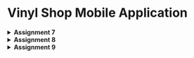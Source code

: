# Vinyl Shop Mobile Application

<details>
<Summary><b>Assignment 7</b></summary>

## Steps
### Step 1: Create a new Flutter project
1. In the directory where I want to create the project, run the following command:
```
flutter create vinyl_shop
cd vinyl_shop
```
2. Choose several options to run the Flutter application such as using Chrome or Edge (I use Edge).
3. Run the following command
```
flutter config --enable-web
```
4. Create new file inside vinyl_shop/lib folder called `menu.dart` and add this line
```dart
import 'package:flutter/material.dart';
```
5. In the `main.dart` file, move class `MyHomePage` and `_MyHomePageState` to `menu.dart` file.
6. In the `main.dart` file, add this line
```dart
import 'package:vinyl_shop/menu.dart';
```
7. This will be the code for the `main.dart` file
```dart
import 'package:flutter/material.dart';
import 'package:vinyl_shop/menu.dart';

void main() {
  runApp(const MyApp());
}

class MyApp extends StatelessWidget {
  const MyApp({super.key});

  // This widget is the root of your application.
  @override
  Widget build(BuildContext context) {
    return MaterialApp(
      title: 'Flutter Demo',
      theme: ThemeData(
        colorScheme: ColorScheme.fromSwatch(
          primarySwatch: Colors.cyan,
        ).copyWith(secondary: Colors.cyan[800]),
        useMaterial3: true,
      ),
      home: MyHomePage(),
    );
  }
}
```
I added color scheme to the theme data.

### Step 2: Create 3 buttons (View, Add, Logout)
1. Before I create the buttons, I added a class to file `menu.dart` which is `InfoCard` to display my name and class.

2. For creating button card, I create a new class in the same file that contains attributes for each buttons.
```dart
class ItemHomepage {
    final String name;
    final IconData icon;

    ItemHomepage(this.name, this.icon);
}
```
3. In the `MyHomePage` class, I create a list of `ItemHomepage` and add 3 items along with their icon to the list.
```dart
final List<ItemHomepage> items = [
         ItemHomepage("View Product List", Icons.list),
         ItemHomepage("Add Product", Icons.add),
         ItemHomepage("Logout", Icons.logout),
];
```
3. I created a new class called `ItemCard` which is to display the buttons.

### Step 3: Implement different colors for each buttons
1. To implement different colors for each buttons, I modified class `MyHomePage` (specifically line 78).
```dart
// Display ItemCard for each item in the items list.
children: items.asMap().entries.map((entry) {
    int idx = entry.key;
    ItemHomepage item = entry.value;
    Color color;
    switch (idx) {
    case 0:
        color = Colors.cyan.shade800; // View
        break;
    case 1:
        color = Colors.lightBlue.shade800; // Add
        break;
    case 2:
        color = Colors.blue.shade800; // Logout
        break;
    default:
        color = Colors.cyan;
    }
    return ItemCard(item, color: color);
}).toList(),
```

### Step 4: Implement Snackbar with a message
1. In `ItemCard`, I added this to display the snackbar with the message.
```dart
child: InkWell(
        // Action when the card is pressed.
        onTap: () {
          // Display the SnackBar message when the card is pressed.
          ScaffoldMessenger.of(context)
            ..hideCurrentSnackBar()
            ..showSnackBar(
              SnackBar(content: Text("You have pressed the ${item.name} button!"))
            );
        },
    ...
)
```

## What are stateless widgets and stateful widgets?
Stateful widgets are widgets that can change over time (example: a widget change when user interact with it). They are dynamic and can be updated.
Stateless widgets are widgets that cannot change over time (example: Icon, Text). They are static and cannot be updated.
The difference between them is that stateful widgets can change over time while stateless widgets cannot.

## The widgets that I have used for this project and its uses
Center: center its childern within itself.
Column: a widget that displays its children in a vertical array.
Container: a widget that allows you to customize its childern such as coloring, positioning, and sizing widgets.
Card: a widget that displays its children in a material design card.
Text: a widget that displays a string of text with a single style.
and many more.

## The use-case for `setState()`
Its primary mechanism for managing and updating the state of a widget or its child widgets. It is used to notify the framework that the internal state of the object has changed in a way that might impact the user interface in this subtree, which causes the build method to be called.
Any variable that is used in the widget's `build()` can be affected by `setState()`, some example of the variables are buttons, text, and styling.

## Difference between const and final keyword
`const` keywords are used to declare a variable that cannot be changed and are known at complied-time.
`final` keywords are used to declare a variable that can be assigned only once and only known at runtime.

</details>

<details>
<Summary><b>Assignment 8</b></summary>

## Steps
### Step 1: Create form page and display data in pop up message
1. Create a new file called 'vinylentry_form.dart' and add the following code:
```dart
import 'package:flutter/material.dart';
import 'package:vinyl_shop/widgets/left_drawer.dart';

class VinylEntryFormPage extends StatefulWidget {
  const VinylEntryFormPage({super.key});

  @override
  State<VinylEntryFormPage> createState() => _VinylEntryFormPageState();
}

class _VinylEntryFormPageState extends State<VinylEntryFormPage> {
  return Scaffold(
    appBar: AppBar(
      title: const Center(
        child: Text(
          'Add New Vinyl',
        ),
      ),
      backgroundColor: Theme.of(context).colorScheme.secondary,
      foregroundColor: Colors.white,
    ),
    // TODO: Add the created drawer here
    body: Form(
      child: SingleChildScrollView(), //makes the widgets scrollable
    ),
  );
}
```
2. I added `_formKey` with value `GlobalKey<FormState>();` to the _VinylEntryFormPageState class to validate the form. In addition, I created the input widgets for the form, such as name, description, price, and quantity.

3. For the text form field, I added the following code:
```dart
...
  child: Column(
    crossAxisAlignment: CrossAxisAlignment.start,
    children: [
      Padding(
        padding: const EdgeInsets.all(8.0),
        child: TextFormField(
          decoration: InputDecoration(
            hintText: "Vinyl name",
            labelText: "Name",
            border: OutlineInputBorder(
              borderRadius: BorderRadius.circular(5.0),
            ),
          ),
          onChanged: (String? value) {
            setState(() {
              _name = value!;
            });
          },
          validator: (String? value) {
            if (value == null || value.isEmpty) {
              return "Name cannot be empty!";
            }
            if (value.length > 100) {
              return "Name cannot be more than 100 characters!";
            }
            return null;
          },
        ),
      ),
      ...
    ],
  ),
```
This will create a text form field for the vinyl name. The `onChanged` function is used to update the value of `_name` when the user types in the text field. The `validator` function is used to validate the input value. If the value is empty or more than 100 characters, an error message will be displayed. I also added another text from field as the next child for description, price, and quantity.

4. I added a save button and display a pop-up message when the user presses the save button. The pop-up message will display the input values from the form.
```dart
...
  Align(
    alignment: Alignment.bottomCenter,
    child: Padding(
      padding: const EdgeInsets.all(8.0),
      child: ElevatedButton(
        style: ButtonStyle(
          backgroundColor: WidgetStateProperty.all(
              Theme.of(context).colorScheme.secondary),
        ),
        onPressed: () {
          if (_formKey.currentState!.validate()) {
            showDialog(
              context: context,
              builder: (context) {
                return AlertDialog(
                  title: const Text('New vinyl successfully added'),
                  content: SingleChildScrollView(
                    child: Column(
                      crossAxisAlignment: CrossAxisAlignment.start,
                      children: [
                        Text('Name: $_name'),
                        Text('Description: $_description'),
                        Text('Price: $_price'),
                        Text('Quantity: $_quanity'),
                      ],
                    ),
                  ),
                  actions: [
                    TextButton(
                      child: const Text('OK'),
                      onPressed: () {
                        Navigator.pop(context);
                        _formKey.currentState!.reset();
                      },
                    ),
                  ],
                );
              },
            );
          }
        },
        child: const Text(
          "Save",
          style: TextStyle(color: Colors.white),
        ),
      ),
    ),
  ),
...
```

### Step 2: Redirect user to the add form page when they press the `Add Product` button on the main page
1. I added this line inside the `onTap` function in the `ItemCard` class to navigate to the `VinylEntryFormPage` when the user presses the `Add Product` button in the Home Page.
```dart
...
  if (item.name == "Add Product") {
    Navigator.push(
      context,
      MaterialPageRoute(
        builder: (context) => const VinylEntryFormPage(),
      ),
    );
  }
...
```

2. I also added a back button to the `VinylEntryFormPage` to navigate back to the Home Page (inside AppBar).
```dart
...
  leading: IconButton(
    icon: const Icon(Icons.arrow_back),
    onPressed: () {
      Navigator.of(context).pop();
    },
  ),
...
```

### Step 3: Creating a drawer
1. Create a new file called 'left_drawer.dart' and add the following code:
```dart
import 'package:flutter/material.dart';
import 'package:vinyl_shop/screens/menu.dart';
import 'package:vinyl_shop/screens/vinylentry_form.dart';

class LeftDrawer extends StatelessWidget {
  const LeftDrawer({super.key});

  @override
  Widget build(BuildContext context) {
    return Drawer(
      child: ListView(
        children: [
          DrawerHeader(
            decoration: BoxDecoration(
              color: Theme.of(context).colorScheme.primary,
            ),
            child: const Column(
              children: [
                Text(
                  'Vinyl Shop',
                  textAlign: TextAlign.center,
                  style: TextStyle(
                    fontSize: 24,
                    fontWeight: FontWeight.bold,
                    color: Colors.white,
                  ),
                ),
                Padding(padding: EdgeInsets.all(8)),
                Text(
                  "Find your favorite vinyl records!",
                  textAlign: TextAlign.center,
                  style: TextStyle(
                    fontSize: 15,
                    fontWeight: FontWeight.normal,
                    color: Colors.white,
                  ),
                ),
              ],
            ),
          ),
          ListTile(
            leading: const Icon(Icons.home_rounded),
            title: const Text('Home Page'),
            onTap: () {
              Navigator.pushReplacement(
                  context,
                  MaterialPageRoute(
                    builder: (context) => MyHomePage(),
                  ));
            },
          ),
          ListTile(
            leading: const Icon(Icons.album),
            title: const Text('Add Vinyl'),
            onTap: () {
              Navigator.pushReplacement(
                  context,
                  MaterialPageRoute(
                    builder: (context) => const VinylEntryFormPage(),
                  ));
            },
          ),
        ],
      ),
    );
  }
}
```
DrawerHeader section is used to display the title and subtitle of the drawer.
The ListTile section is used to display the list of items(Home and Add Vinyl) in the drawer below the header. It also contains the onTap function to navigate to the respective page.
PushReplacement is used to replace the current page with the new page.

## Purpose of const in Flutter
Const is used to create immutable data objects. The advantage of using const is that it can improve performance by reducing the number of objects created in memory. 
- We should use const when the value of the object is known at compile time and will not change during runtime. (example: Text, Color) 
- We should not use const when the value of the object is not known at compile time or will change during runtime. (example: Text that will be updated based on user input)

## Column and Row
Column: A widget that displays its children in a vertical array. Example: list of buttons (View, Add, Logout) in home page
Row: A widget that displays its children in a horizontal array. Example: list of name, class, and npm in home page.

## List of input elements I used on the form page
- TextFormField: Used to get the input value from the user. Example: vinyl name, description, price, and quantity.
- ElevatedButton: Used to create a button that can be pressed. Example: save button.
- AlertDialog: Used to display a pop-up message. Example: display the input values from the form.

Other input elements that can be used are:
- DropdownButton: Used to create a dropdown list of items. Example: selecting a category.
- Checkbox: Used to create a checkbox. Example: selecting multiple items.
- Radio: Used to create a radio button. Example: selecting one item from a list.

## How do you set the theme within a Flutter application to ensure consistency? Did you implement a theme in your application?
Yes, I implement a theme for my application. 
Inside my main.dart, I defined a theme using ThemeData constructor. I set the primary color to cyan and the secondary color to cyan[800]. 
I used the primary color as my header for main page and the drawer header. 

## How do you manage navigation in a multi-page Flutter application?
In a multi-page Flutter application, we can manage navigation using the Navigator class.
- To navigate to a new page, we can use the push method. Example: Navigator.push(context, MaterialPageRoute(builder: (context) => NewPage()));
- To navigate back to the previous page, we can use the pop method. Example: Navigator.pop(context);
- To replace the current page with a new page, we can use the pushReplacement method. Example: Navigator.pushReplacement(context, MaterialPageRoute(builder: (context) => NewPage()));

</details>

<details>
<summary><b>Assignment 9</b></summary>

## Steps
### Step 1: Registration, Login, Logout
1. In the Django project, I created a new application `authentication`. In the views I created the function for login, register, and logout (along with their respective URLs).
2. I added 
```dart
return Provider(
      create: (_) {
        CookieRequest request = CookieRequest();
        return request;
      },
...
```
in my Flutter app (main.dart/classs MyApp) to create a CookieRequest instance and share it with all components in the Flutter app.
3. I created each page for the login and register form in Flutter.

### Step 2: Page for the product list
1. I created a new page named `product_entry.dart` for handling product data.
2. For diplaying the product list, I created `product_list.dart` which will display the name, description, price, and quantity of each added products.
3. I also added a new icon in the drawer which will direct to the product list page.
```dart
ListTile(
  leading: const Icon(Icons.add_box),
  title: const Text('Product List'),
  onTap: () {
      // Route to the mood page
      Navigator.push(
          context,
          MaterialPageRoute(builder: (context) => const ProductPage()),
      );
  },
),
```
And also do the same for the View Product List button in the home page.
```dart
else if (item.name == "View Product List") {
  Navigator.push(context,
    MaterialPageRoute(
      builder: (context) => const ProductPage()
    ),
  );
}
```
4. To only shows product from logged-in user, I added this line in the `product_list.dart` file.
```dart
Future<List<Product>> fetchProduct(CookieRequest request) async {
    final response = await request.get('http://localhost:8000/json/');
    var data = response;
    
    List<Product> listProduct = [];
    for (var d in data) {
      if (d != null) {
        listProduct.add(Product.fromJson(d));
      }
    }
    return listProduct;
  }
```
which will only show the product from the logged-in user by checking the user id.

### Step 3: Page for showing a product's details
1. I first created a new page named `product_detail.dart` to display the details of a product.
2. In the `product_list.dart` file, I added this line to navigate to the product detail page when the user taps on a product.
```dart
 onTap: () {
  Navigator.push(
    context,
    MaterialPageRoute(
      builder: (context) => ProductDetailsPage(product: product),
    ),
  );
},
``` 
3. In that page, the product's name, description, price, and quantity will be displayed. I also added
```dart
IconButton(
  icon: const Icon(Icons.arrow_back),
  onPressed: () => Navigator.pop(context), 
),
```
so it can redirect to the previous page or the product list page.

## Why we need to create a model to retrieve or send JSON data? Will an error occur if we don't create a model first?
We need to create a model to retrieve or send JSON data because it helps to parse the JSON data into Dart objects. Without a model, we would have to manually parse the JSON data, which can be error-prone and time-consuming. An error will not occur if we don't create a model first, but it is recommended to create a model to make the code more readable and maintainable.

## Purpose of the http library in this task
The http library is used to make HTTP requests to a server. In this task, we use the http library to send requests to the Django server to perform operations such as registration, login, logout, and fetching product data.

## Function of `CookieRequest` and why it's necessary to share the `CookieRequest` instance with all components in the Flutter app
When a Flutter application interfaces with a Django backend, CookieRequest makes sure that the stateful data required is appropriately stored and used throughout the application. By using this configuration, the complexity of manually controlling cookies and authentication headers in every HTTP request made by the application is reduced. Sharing the CookieRequest instance with all components ensures that the application maintains a consistent state and can access the necessary data for authentication and authorization.

## Mechanism of data transmission, from input to display in Flutter
1. The user inputs data in the Flutter application, such as registration details or login credentials.
2. The data is sent to the Django backend server using an HTTP request.
3. The Django server processes the data and performs the necessary operations, such as creating a new user account or authenticating the user.
4. The server sends a response back to the Flutter application with the result of the operation.
5. The Flutter application receives the response and displays the appropriate message or data to the user.

## Authentication mechanism from login, register, to logout. Start from inputting account data in Flutter to Django’s completion of the authentication process and display of the menu in Flutter.
Registration & Login:
1. The user inputs their account data (username, password) in the Flutter application.
2. The data is sent to the Django backend server using an HTTP POST request to the login endpoint.
3. The Django server verifies the user's credentials and generates a session token.
4. The server sends the session token back to the Flutter application in the response.
5. The Flutter application stores the session token using the CookieRequest instance for future requests.

Logout:
1. The user clicks the logout button in the Flutter application.
2. The Flutter application sends an HTTP POST request to the logout endpoint on the Django server.
3. The Django server invalidates the session token associated with the user.
4. The server sends a response back to the Flutter application confirming the logout.

Display Menu:
1. The user is authenticated and logged in.
2. The Flutter application sends an HTTP GET request to the product list endpoint on the Django server.
3. The Django server retrieves the list of products associated with the user.
4. The server sends the list of products back to the Flutter application in the response.
5. The Flutter application displays the product list in the menu.

</details>